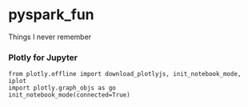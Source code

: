 # pyspark_fun
Things I never remember

### Plotly for Jupyter

```
from plotly.offline import download_plotlyjs, init_notebook_mode, iplot
import plotly.graph_objs as go
init_notebook_mode(connected=True)
```
